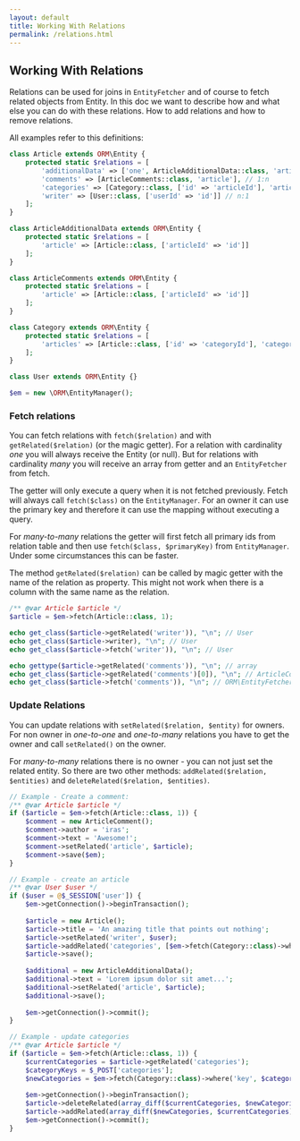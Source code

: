 ```yaml
---
layout: default
title: Working With Relations
permalink: /relations.html
---
```

## Working With Relations

Relations can be used for joins in `EntityFetcher` and of course to fetch related objects from Entity. In this doc we
want to describe how and what else you can do with these relations. How to add relations and how to remove relations.

All examples refer to this definitions:

```php
class Article extends ORM\Entity {
    protected static $relations = [
        'additionalData' => ['one', ArticleAdditionalData::class, 'article'], // 1:1
        'comments' => [ArticleComments::class, 'article'], // 1:n
        'categories' => [Category::class, ['id' => 'articleId'], 'articles', 'article_category'], // n:m
        'writer' => [User::class, ['userId' => 'id']] // n:1
    ];
}

class ArticleAdditionalData extends ORM\Entity {
    protected static $relations = [
        'article' => [Article::class, ['articleId' => 'id']]
    ];
}

class ArticleComments extends ORM\Entity {
    protected static $relations = [
        'article' => [Article::class, ['articleId' => 'id']]
    ];
}

class Category extends ORM\Entity {
    protected static $relations = [
        'articles' => [Article::class, ['id' => 'categoryId'], 'categories', 'article_category']
    ];
}

class User extends ORM\Entity {}

$em = new \ORM\EntityManager();
```

### Fetch relations

You can fetch relations with `fetch($relation)` and with `getRelated($relation)` (or the magic getter). For a relation
with cardinality *one* you will always receive the Entity (or null). But for relations with cardinality *many* you will
receive an array from getter and an `EntityFetcher` from fetch.

The getter will only execute a query when it is not fetched previously. Fetch will always call `fetch($class)` on the
`EntityManager`. For an owner it can use the primary key and therefore it can use the mapping without executing a 
query.

For *many-to-many* relations the getter will first fetch all primary ids from relation table and then use
`fetch($class, $primaryKey)` from `EntityManager`.  Under some circumstances this can be faster.

The method `getRelated($relation)` can be called by magic getter with the name of the relation as property. This might
not work when there is a column with the same name as the relation.

```php
/** @var Article $article */
$article = $em->fetch(Article::class, 1);

echo get_class($article->getRelated('writer')), "\n"; // User
echo get_class($article->writer), "\n"; // User
echo get_class($article->fetch('writer')), "\n"; // User

echo gettype($article->getRelated('comments')), "\n"; // array
echo get_class($article->getRelated('comments')[0]), "\n"; // ArticleComment
echo get_class($article->fetch('comments')), "\n"; // ORM\EntityFetcher
```

### Update Relations

You can update relations with `setRelated($relation, $entity)` for owners. For non owner in *one-to-one*
and *one-to-many* relations you have to get the owner and call `setRelated()` on the owner.

For *many-to-many* relations there is no owner - you can not just set the related entity. So there are two other 
methods: `addRelated($relation, $entities)` and `deleteRelated($relation, $entities)`.

```php
// Example - Create a comment:
/** @var Article $article */
if ($article = $em->fetch(Article::class, 1)) {
    $comment = new ArticleComment();
    $comment->author = 'iras';
    $comment->text = 'Awesome!';
    $comment->setRelated('article', $article);
    $comment->save($em);
}

// Example - create an article
/** @var User $user */
if ($user = @$_SESSION['user']) {
    $em->getConnection()->beginTransaction();
    
    $article = new Article();
    $article->title = 'An amazing title that points out nothing';
    $article->setRelated('writer', $user);
    $article->addRelated('categories', [$em->fetch(Category::class)->where('key', 'php')]);
    $article->save();
    
    $additional = new ArticleAdditionalData();
    $additional->text = 'Lorem ipsum dolor sit amet...';
    $additional->setRelated('article', $article);
    $additional->save();
    
    $em->getConnection()->commit();
}

// Example - update categories
/** @var Article $article */
if ($article = $em->fetch(Article::class, 1)) {
    $currentCategories = $article->getRelated('categories');
    $categoryKeys = $_POST['categories'];
    $newCategories = $em->fetch(Category::class)->where('key', $categoryKeys)->all();
    
    $em->getConnection()->beginTransaction();
    $article->deleteRelated(array_diff($currentCategories, $newCategories));
    $article->addRelated(array_diff($newCategories, $currentCategories));
    $em->getConnection()->commit();
}
```
